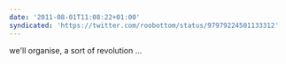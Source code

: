 ```yaml
---
date: '2011-08-01T11:08:22+01:00'
syndicated: 'https://twitter.com/roobottom/status/97979224501133312'
---
```

we'll organise, a sort of revolution ...
